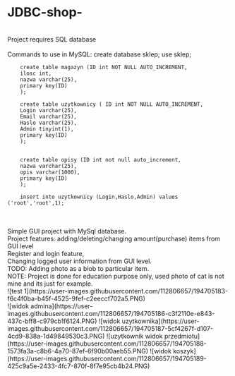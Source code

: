 # JDBC-shop-

<br>Project requires SQL database
<br>
<br>Commands to use in MySQL:
        create database sklep;
        use sklep;

        create table magazyn (ID int NOT NULL AUTO_INCREMENT,
        ilosc int,
        nazwa varchar(25),
        primary key(ID)
        );

        create table uzytkownicy ( ID int NOT NULL AUTO_INCREMENT,
        Login varchar(25),
        Email varchar(25),
        Haslo varchar(25),
        Admin tinyint(1),
        primary key(ID)
        );


        create table opisy (ID int not null auto_increment,
        nazwa varchar(25),
        opis varchar(1000),
        primary key(ID)
        );

        insert into uzytkownicy (Login,Haslo,Admin) values ('root','root',1);
        
<br>
<br>Simple GUI project with MySql database.
<br>Project features: adding/deleting/changing amount(purchase) items from GUI level 
<br>Register and login feature,
<br>Changing logged user information from GUI level.
<br>TODO: Adding photo as a blob to particular item.
<br> NOTE: Project is done for education purpose only, used photo of cat is not mine and its just for example.<br>
![test 1](https://user-images.githubusercontent.com/112806657/194705183-f6c4f0ba-b45f-4525-9fef-c2eeccf702a5.PNG) <br>
![widok admina](https://user-images.githubusercontent.com/112806657/194705186-c3f2110e-e843-437c-bff8-c979cb1f6124.PNG)
![widok uzytkownika](https://user-images.githubusercontent.com/112806657/194705187-5cf4267f-d107-4cd9-838a-1d49849530c3.PNG)
![uzytkownik widok przedmiotu](https://user-images.githubusercontent.com/112806657/194705188-1573fa3a-c8b6-4a70-87ef-6f90b00aeb55.PNG)
![widok koszyk](https://user-images.githubusercontent.com/112806657/194705189-425c9a5e-2433-4fc7-870f-8f7e95cb4b24.PNG)



